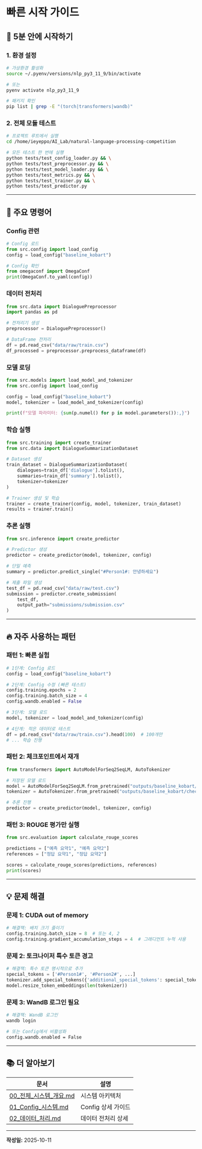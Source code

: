 # 빠른 시작 가이드

## 🚀 5분 안에 시작하기

### 1. 환경 설정

```bash
# 가상환경 활성화
source ~/.pyenv/versions/nlp_py3_11_9/bin/activate

# 또는
pyenv activate nlp_py3_11_9

# 패키지 확인
pip list | grep -E "(torch|transformers|wandb)"
```

### 2. 전체 모듈 테스트

```bash
# 프로젝트 루트에서 실행
cd /home/ieyeppo/AI_Lab/natural-language-processing-competition

# 모든 테스트 한 번에 실행
python tests/test_config_loader.py && \
python tests/test_preprocessor.py && \
python tests/test_model_loader.py && \
python tests/test_metrics.py && \
python tests/test_trainer.py && \
python tests/test_predictor.py
```

---

## 📝 주요 명령어

### Config 관련

```python
# Config 로드
from src.config import load_config
config = load_config("baseline_kobart")

# Config 확인
from omegaconf import OmegaConf
print(OmegaConf.to_yaml(config))
```

### 데이터 전처리

```python
from src.data import DialoguePreprocessor
import pandas as pd

# 전처리기 생성
preprocessor = DialoguePreprocessor()

# DataFrame 전처리
df = pd.read_csv("data/raw/train.csv")
df_processed = preprocessor.preprocess_dataframe(df)
```

### 모델 로딩

```python
from src.models import load_model_and_tokenizer
from src.config import load_config

config = load_config("baseline_kobart")
model, tokenizer = load_model_and_tokenizer(config)

print(f"모델 파라미터: {sum(p.numel() for p in model.parameters()):,}")
```

### 학습 실행

```python
from src.training import create_trainer
from src.data import DialogueSummarizationDataset

# Dataset 생성
train_dataset = DialogueSummarizationDataset(
    dialogues=train_df['dialogue'].tolist(),
    summaries=train_df['summary'].tolist(),
    tokenizer=tokenizer
)

# Trainer 생성 및 학습
trainer = create_trainer(config, model, tokenizer, train_dataset)
results = trainer.train()
```

### 추론 실행

```python
from src.inference import create_predictor

# Predictor 생성
predictor = create_predictor(model, tokenizer, config)

# 단일 예측
summary = predictor.predict_single("#Person1#: 안녕하세요")

# 제출 파일 생성
test_df = pd.read_csv("data/raw/test.csv")
submission = predictor.create_submission(
    test_df,
    output_path="submissions/submission.csv"
)
```

---

## 🔥 자주 사용하는 패턴

### 패턴 1: 빠른 실험

```python
# 1단계: Config 로드
config = load_config("baseline_kobart")

# 2단계: Config 수정 (빠른 테스트)
config.training.epochs = 2
config.training.batch_size = 4
config.wandb.enabled = False

# 3단계: 모델 로드
model, tokenizer = load_model_and_tokenizer(config)

# 4단계: 작은 데이터로 테스트
df = pd.read_csv("data/raw/train.csv").head(100)  # 100개만
# ... 학습 진행
```

### 패턴 2: 체크포인트에서 재개

```python
from transformers import AutoModelForSeq2SeqLM, AutoTokenizer

# 저장된 모델 로드
model = AutoModelForSeq2SeqLM.from_pretrained("outputs/baseline_kobart/checkpoint-1000")
tokenizer = AutoTokenizer.from_pretrained("outputs/baseline_kobart/checkpoint-1000")

# 추론 진행
predictor = create_predictor(model, tokenizer, config)
```

### 패턴 3: ROUGE 평가만 실행

```python
from src.evaluation import calculate_rouge_scores

predictions = ["예측 요약1", "예측 요약2"]
references = ["정답 요약1", "정답 요약2"]

scores = calculate_rouge_scores(predictions, references)
print(scores)
```

---

## 💡 문제 해결

### 문제 1: CUDA out of memory

```python
# 해결책: 배치 크기 줄이기
config.training.batch_size = 8  # 또는 4, 2
config.training.gradient_accumulation_steps = 4  # 그래디언트 누적 사용
```

### 문제 2: 토크나이저 특수 토큰 경고

```python
# 해결책: 특수 토큰 명시적으로 추가
special_tokens = ['#Person1#', '#Person2#', ...]
tokenizer.add_special_tokens({'additional_special_tokens': special_tokens})
model.resize_token_embeddings(len(tokenizer))
```

### 문제 3: WandB 로그인 필요

```bash
# 해결책: WandB 로그인
wandb login

# 또는 Config에서 비활성화
config.wandb.enabled = False
```

---

## 📚 더 알아보기

| 문서 | 설명 |
|------|------|
| [00_전체_시스템_개요.md](./00_전체_시스템_개요.md) | 시스템 아키텍처 |
| [01_Config_시스템.md](./01_Config_시스템.md) | Config 상세 가이드 |
| [02_데이터_처리.md](./02_데이터_처리.md) | 데이터 전처리 상세 |

---

**작성일:** 2025-10-11
